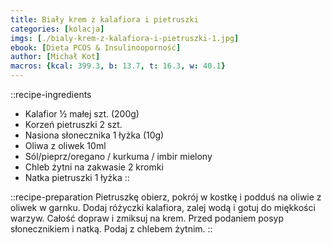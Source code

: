 ```yaml
---
title: Biały krem z kalafiora i pietruszki
categories: [kolacja]
imgs: [./bialy-krem-z-kalafiora-i-pietruszki-1.jpg]
ebook: [Dieta PCOS & Insulinooporność]
author: [Michał Kot]
macros: {kcal: 399.3, b: 13.7, t: 16.3, w: 40.1}
---
```

::recipe-ingredients
- Kalafior ½ małej szt. (200g)
- Korzeń pietruszki 2 szt.
- Nasiona słonecznika 1 łyżka (10g)
- Oliwa z oliwek 10ml
- Sól/pieprz/oregano / kurkuma / imbir mielony
- Chleb żytni na zakwasie 2 kromki
- Natka pietruszki 1 łyżka
::

::recipe-preparation
Pietruszkę obierz, pokrój w kostkę i podduś na oliwie z oliwek w garnku.
Dodaj różyczki kalafiora, zalej wodą i gotuj do miękkości warzyw. Całość dopraw i zmiksuj na krem. Przed podaniem posyp słonecznikiem i natką.
Podaj z chlebem żytnim.
::
